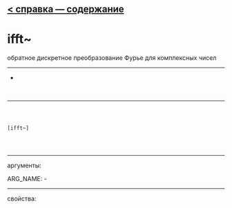 [< справка — содержание](ceammc_lib.html)
---

# ifft~


обратное дискретное преобразование Фурье для комплексных чисел

---

-
<br>


---


```



[ifft~]


            
```

---
аргументы:

ARG_NAME: -<br>

---
свойства:


